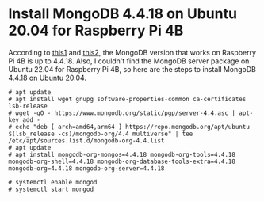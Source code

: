 # Install MongoDB 4.4.18 on Ubuntu 20.04 for Raspberry Pi 4B
According to [this1](https://www.mongodb.com/community/forums/t/core-dump-on-mongodb-4-4-19-on-rpi-4/215223/3) and [this2](https://blog.yucas.net/2023/03/10/how-to-install-mongodb-raspberry-4-working-version/), the MongoDB version that works on Raspberry Pi 4B is up to 4.4.18.
Also, I couldn't find the MongoDB server package on Ubuntu 22.04 for Raspberry Pi 4B, so here are the steps to install MongoDB 4.4.18 on Ubuntu 20.04.

```
# apt update
# apt install wget gnupg software-properties-common ca-certificates lsb-release
# wget -qO - https://www.mongodb.org/static/pgp/server-4.4.asc | apt-key add -
# echo "deb [ arch=amd64,arm64 ] https://repo.mongodb.org/apt/ubuntu $(lsb_release -cs)/mongodb-org/4.4 multiverse" | tee /etc/apt/sources.list.d/mongodb-org-4.4.list
# apt update
# apt install mongodb-org-mongos=4.4.18 mongodb-org-tools=4.4.18 mongodb-org-shell=4.4.18 mongodb-org-database-tools-extra=4.4.18 mongodb-org=4.4.18 mongodb-org-server=4.4.18
```
```
# systemctl enable mongod
# systemctl start mongod
```

